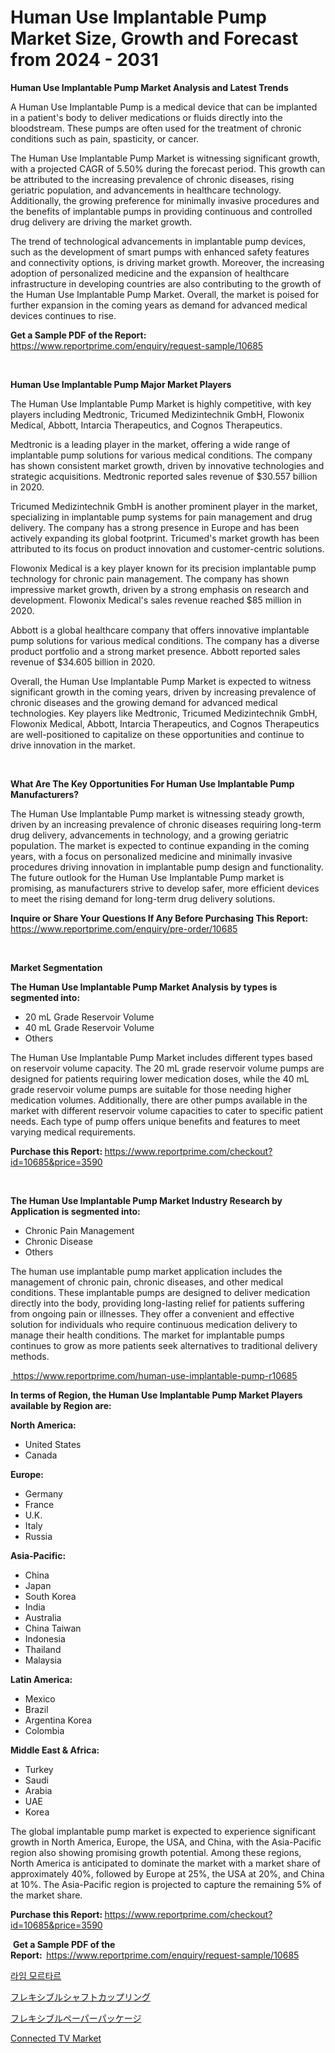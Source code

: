 <p><h1>Human Use Implantable Pump Market Size, Growth and Forecast from 2024 - 2031</h1></p><p><strong>Human Use Implantable Pump Market Analysis and Latest Trends</strong></p>
<p><p>A Human Use Implantable Pump is a medical device that can be implanted in a patient's body to deliver medications or fluids directly into the bloodstream. These pumps are often used for the treatment of chronic conditions such as pain, spasticity, or cancer.</p><p>The Human Use Implantable Pump Market is witnessing significant growth, with a projected CAGR of 5.50% during the forecast period. This growth can be attributed to the increasing prevalence of chronic diseases, rising geriatric population, and advancements in healthcare technology. Additionally, the growing preference for minimally invasive procedures and the benefits of implantable pumps in providing continuous and controlled drug delivery are driving the market growth.</p><p>The trend of technological advancements in implantable pump devices, such as the development of smart pumps with enhanced safety features and connectivity options, is driving market growth. Moreover, the increasing adoption of personalized medicine and the expansion of healthcare infrastructure in developing countries are also contributing to the growth of the Human Use Implantable Pump Market. Overall, the market is poised for further expansion in the coming years as demand for advanced medical devices continues to rise.</p></p>
<p><strong>Get a Sample PDF of the Report:&nbsp;</strong> <a href="https://www.reportprime.com/enquiry/request-sample/10685">https://www.reportprime.com/enquiry/request-sample/10685</a></p>
<p>&nbsp;</p>
<p><strong>Human Use Implantable Pump Major Market Players</strong></p>
<p><p>The Human Use Implantable Pump Market is highly competitive, with key players including Medtronic, Tricumed Medizintechnik GmbH, Flowonix Medical, Abbott, Intarcia Therapeutics, and Cognos Therapeutics.</p><p>Medtronic is a leading player in the market, offering a wide range of implantable pump solutions for various medical conditions. The company has shown consistent market growth, driven by innovative technologies and strategic acquisitions. Medtronic reported sales revenue of $30.557 billion in 2020.</p><p>Tricumed Medizintechnik GmbH is another prominent player in the market, specializing in implantable pump systems for pain management and drug delivery. The company has a strong presence in Europe and has been actively expanding its global footprint. Tricumed's market growth has been attributed to its focus on product innovation and customer-centric solutions.</p><p>Flowonix Medical is a key player known for its precision implantable pump technology for chronic pain management. The company has shown impressive market growth, driven by a strong emphasis on research and development. Flowonix Medical's sales revenue reached $85 million in 2020.</p><p>Abbott is a global healthcare company that offers innovative implantable pump solutions for various medical conditions. The company has a diverse product portfolio and a strong market presence. Abbott reported sales revenue of $34.605 billion in 2020.</p><p>Overall, the Human Use Implantable Pump Market is expected to witness significant growth in the coming years, driven by increasing prevalence of chronic diseases and the growing demand for advanced medical technologies. Key players like Medtronic, Tricumed Medizintechnik GmbH, Flowonix Medical, Abbott, Intarcia Therapeutics, and Cognos Therapeutics are well-positioned to capitalize on these opportunities and continue to drive innovation in the market.</p></p>
<p>&nbsp;</p>
<p><strong>What Are The Key Opportunities For Human Use Implantable Pump Manufacturers?</strong></p>
<p><p>The Human Use Implantable Pump market is witnessing steady growth, driven by an increasing prevalence of chronic diseases requiring long-term drug delivery, advancements in technology, and a growing geriatric population. The market is expected to continue expanding in the coming years, with a focus on personalized medicine and minimally invasive procedures driving innovation in implantable pump design and functionality. The future outlook for the Human Use Implantable Pump market is promising, as manufacturers strive to develop safer, more efficient devices to meet the rising demand for long-term drug delivery solutions.</p></p>
<p><strong>Inquire or Share Your Questions If Any Before Purchasing This Report:</strong> <a href="https://www.reportprime.com/enquiry/pre-order/10685">https://www.reportprime.com/enquiry/pre-order/10685</a></p>
<p>&nbsp;</p>
<p><strong>Market Segmentation</strong></p>
<p><strong>The Human Use Implantable Pump Market Analysis by types is segmented into:</strong></p>
<p><ul><li>20 mL Grade Reservoir Volume</li><li>40 mL Grade Reservoir Volume</li><li>Others</li></ul></p>
<p><p>The Human Use Implantable Pump Market includes different types based on reservoir volume capacity. The 20 mL grade reservoir volume pumps are designed for patients requiring lower medication doses, while the 40 mL grade reservoir volume pumps are suitable for those needing higher medication volumes. Additionally, there are other pumps available in the market with different reservoir volume capacities to cater to specific patient needs. Each type of pump offers unique benefits and features to meet varying medical requirements.</p></p>
<p><strong>Purchase this Report:&nbsp;</strong><a href="https://www.reportprime.com/checkout?id=10685&price=3590">https://www.reportprime.com/checkout?id=10685&price=3590</a></p>
<p>&nbsp;</p>
<p><strong>The Human Use Implantable Pump Market Industry Research by Application is segmented into:</strong></p>
<p><ul><li>Chronic Pain Management</li><li>Chronic Disease</li><li>Others</li></ul></p>
<p><p>The human use implantable pump market application includes the management of chronic pain, chronic diseases, and other medical conditions. These implantable pumps are designed to deliver medication directly into the body, providing long-lasting relief for patients suffering from ongoing pain or illnesses. They offer a convenient and effective solution for individuals who require continuous medication delivery to manage their health conditions. The market for implantable pumps continues to grow as more patients seek alternatives to traditional delivery methods.</p></p>
<p><a href="https://www.reportprime.com/human-use-implantable-pump-r10685">&nbsp;https://www.reportprime.com/human-use-implantable-pump-r10685</a></p>
<p><strong>In terms of Region, the Human Use Implantable Pump Market Players available by Region are:</strong></p>
<p>
    <p> <strong> North America: </strong>
        <ul>
            <li>United States</li>
            <li>Canada</li>
        </ul>
        </p> 
    <p> <strong> Europe: </strong>
        <ul>
            <li>Germany</li>
            <li>France</li>
            <li>U.K.</li>
            <li>Italy</li>
            <li>Russia</li>
        </ul>
        </p> 
    <p> <strong> Asia-Pacific: </strong>
        <ul>
            <li>China</li>
            <li>Japan</li>
            <li>South Korea</li>
            <li>India</li>
            <li>Australia</li>
            <li>China Taiwan</li>
            <li>Indonesia</li>
            <li>Thailand</li>
            <li>Malaysia</li>
        </ul>
        </p> 
    <p> <strong> Latin America: </strong>
        <ul>
            <li>Mexico</li>
            <li>Brazil</li>
            <li>Argentina Korea</li>
            <li>Colombia</li>
        </ul>
        </p> 
    <p> <strong> Middle East & Africa: </strong>
        <ul>
            <li>Turkey</li>
            <li>Saudi</li>
            <li>Arabia</li>
            <li>UAE</li>
            <li>Korea</li>
        </ul>
    </p>
    </p>
<p><p>The global implantable pump market is expected to experience significant growth in North America, Europe, the USA, and China, with the Asia-Pacific region also showing promising growth potential. Among these regions, North America is anticipated to dominate the market with a market share of approximately 40%, followed by Europe at 25%, the USA at 20%, and China at 10%. The Asia-Pacific region is projected to capture the remaining 5% of the market share.</p></p>
<p><strong>Purchase this Report: </strong><a href="https://www.reportprime.com/checkout?id=10685&price=3590">https://www.reportprime.com/checkout?id=10685&price=3590</a></p>
<p>&nbsp;<strong>Get a Sample PDF of the Report:&nbsp;&nbsp;</strong><a href="https://www.reportprime.com/enquiry/request-sample/10685">https://www.reportprime.com/enquiry/request-sample/10685</a></p>
<p><strong></strong></p>
<p><p><a href="https://github.com/JohnQuil1917/Market-Research-Report-List-1/blob/main/158011474516.md">라임 모르타르</a></p><p><a href="https://github.com/DudleyFerry/Market-Research-Report-List-1/blob/main/570660079732.md">フレキシブルシャフトカップリング</a></p><p><a href="https://github.com/DemarcusKuhlman/Market-Research-Report-List-1/blob/main/395342879731.md">フレキシブルペーパーパッケージ</a></p><p><a href="https://issuu.com/reportprime-2/docs/connected-tv-market-size-2030.pptx">Connected TV Market</a></p></p>